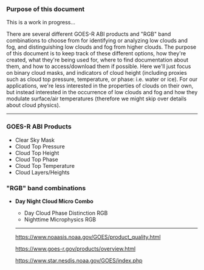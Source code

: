 ### Purpose of this document

This is a work in progress...

There are several different GOES-R ABI products and "RGB" band combinations to choose from for identifying or analyzing low clouds and fog, and distinguishing low clouds and fog from higher clouds. The purpose of this document is to keep track of these different options, how they're created, what they're being used for, where to find documentation about them, and how to access/download them if possible. Here we'll just focus on binary cloud masks, and indicators of cloud height (including proxies such as cloud top pressure, temperature, or phase: i.e. water or ice). For our applications, we're less interested in the properties of clouds on their own, but instead interested in the occurrence of low clouds and fog and how they modulate surface/air temperatures (therefore we might skip over details about cloud physics). 

---

### GOES-R ABI Products
* Clear Sky Mask
* Cloud Top Pressure
* Cloud Top Height
* Cloud Top Phase
* Cloud Top Temperature
* Cloud Layers/Heights


### "RGB" band combinations
* **Day Night Cloud Micro Combo**
  * Day Cloud Phase Distinction RGB
  * Nighttime Microphysics RGB
 
  ---
  https://www.noaasis.noaa.gov/GOES/product_quality.html

  https://www.goes-r.gov/products/overview.html

  https://www.star.nesdis.noaa.gov/GOES/index.php
